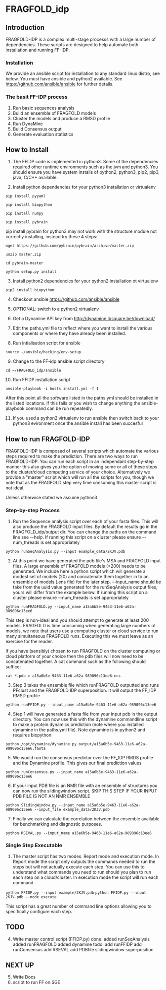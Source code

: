 # FRAGFOLD_idp

## Introduction

FRAGFOLD-IDP is a complex multi-stage processs with a large number of dependencies. These scripts are designed to help automate both installation and running FF-IDP.

### Installation

We provide an ansible script for installation to any standard linux distro, see below. You must have ansible and python2 available. See https://github.com/ansible/ansible for further details.

###  The basit FF-IDP process

1. Run basic sequences analysis
2. Build an ensemble of FRAGFOLD models
3. Cluster the models and produce a RMSD profile
4. Run DynaMine
5. Build Consensus output
6. Generate evaluation statistics

## How to Install

1. The FFIDP code is implemented in python3. Some of the dependencies required
other runtime environments such as the jvm and python3. You should ensure you have system installs of python2, python3, pip2, pip3, java, C/C++ available.

2. Install python dependencies for your python3 installation or virtualenv

`pip install pyyaml`

`pip install biopython`

`pip install numpy`

`pip install pybrain`

  pip install pybrain for python3 may not work with the structure module
  not correctly installing, instead try these 4 steps:

`wget https://github.com/pybrain/pybrain/archive/master.zip`

`unzip master.zip`

`cd pybrain-master`

`python setup.py install`

3. Install python2 dependencies for your python2 installation ot virtualenv

`pip2 install biopython`

4. Checkout ansible https://github.com/ansible/ansible
5. OPTIONAL: switch to a python2 virtualenv
6. Get a Dynamine API key from http://dynamine.ibsquare.be/download/
7. Edit the paths.yml file to reflect where you want to install the various
   components or where they have already been installed.

8. Run intialisation script for ansible

`source ~/ansible/hacking/env-setup`

9. Change to the FF-idp ansible script directory

`cd ~/FRAGFOLD_idp/ansible`

10. Run FFIDP installation script

`ansible-playbook -i hosts install.yml -f 1`

After this point all the software listed in the paths.yml should be installed
in the listed locations. If this fails or you wish to change anything the
ansible-playbook command can be run repeatedly.

11. If you used a python2 virtualenv to run ansible then switch back to
your python3 evironment once the ansible install has been succesful

## How to run FRAGFOLD-IDP

FRAGFOLD-IDP is composed of several scripts which automate the various steps
required to make the  prediction. There are two ways to run FRAGFOLD-IDP. You
can run each script in an independant step-by-step manner this also gives you
the option of moving some or all of these steps to the cluster/cloud computing
service of your choice. Alternatively we provide a "master" script which will
run all the scripts for you, though we note that as the FRAGFOLD step very
time consuming this master script is not ideal.

Unless otherwise stated we assume python3

### Step-by-step Process

1. Run the Sequence analysis script over each of your fasta files. This will
also produce the FRAGFOLD input files. By default the results go in the
FRAGFOLD_idp/output dir. You can change the paths on the command line see
--help. If running this script on a cluster please ensure --num_threads is
set appropriately

`python runSeqAnalysis.py --input example_data/2KJV.pdb`

2. At this point we have generated the pdb file's MSA and FRAGFOLD input files.
A large ensemble of FRAGFOLD models (>200) needs to be generated. We include
here a python script which will generate a modest set of models (20) and
concatenate them together in to an ensemble of models (.ens file) for the later
step. --input_name should be take from the uuid value generated for the
runSeqAnalysis output files, yours will differ from the example below. If
running this script on a cluster please ensure --num_threads is set
appropriately

`python runFRAGFOLD.py --input_name a15a6b5e-9463-11e6-a62a-989096c13ee6`

This step is non-ideal and you should attempt to generate at least 200 models.
FRAGFOLD is time consuming when generating large numbers of models, we note
that users use a computing cluster or cloud service to run many simultaneous
FRAGFOLD runs. Executing this we must leave as an exercise for the reader.

If you have (sensibly) chosen to run FRAGFOLD on the cluster computing or cloud
platform of your choice then the pdb files will now need to be concatenated
together. A cat command such as the following should suffice:

`cat *.pdb > a15a6b5e-9463-11e6-a62a-989096c13ee6.ens`

3. Step 3 takes the ensemble file which runFRAGFOLD outputted and runs PFclust
and the FRAGFOLD IDP superposition. It will output the FF_IDP RMSD profile

`python runFFIDP.py --input_name a15a6b5e-9463-11e6-a62a-989096c13ee6`

4. Step 1 will have generated a fasta file from your input pdb in the output
directory. You can now use this with the dynamine commandline script to
make a protein dynamics prediction (note where you installed dynamine in the
paths.yml file). Note dynamine is in python2 and requires biopython

`python /opt/dynamine/dynamine.py output/a15a6b5e-9463-11e6-a62a-989096c13ee6.fasta`

5. We would run the consensus predictor over the FF_IDP RMDS profile and the
Dynamine profile. This gives our final prediction values

`python runConsensus.py --input_name a15a6b5e-9463-11e6-a62a-989096c13ee6`

6. If your input PDB file is an NMR file with an ensemble of structures you
can now run the slidingwindow script. SKIP THIS STEP IF YOUR INPUT PDB FILE
IS NOT AN NMR ENSEMBLE

`python SlidingWindow.py --input_name a15a6b5e-9463-11e6-a62a-989096c13ee6 --input_file example_data/2KJV.pdb`

7. Finally we can calculate the correlation between the ensemble available
for benchmarking and diagnostic purposes.

`python RSEVAL.py --input_name a15a6b5e-9463-11e6-a62a-989096c13ee6`

### Single Step Executable

1. The master script has two modes. Report mode and execution mode. In Report
mode the script only outputs the commands needed to run the steps but will
not actually execute each step. You can use this to understand what commands
you need to run should you plan to run each step on a cloud/cluster. In execution
mode the script will run each command.

`python FFIDP.py --input example/2KJV.pdb`
`python FFIDP.py --input 2KJV.pdb --mode execute`

This script has a great number of command line options allowing you to
specifically configure each step.

## TODO

4. Write master control script (FFIDP.py)
    done: added runSeqAnalysis
          added runFRAGFOLD
          added dynamine
    todo: add runFFIDP
          add runConsensus
          add RSEVAL
          add PDBfile slidingwindow superposition

## NEXT UP
5. Write Docs
6. script to run FF on SGE
